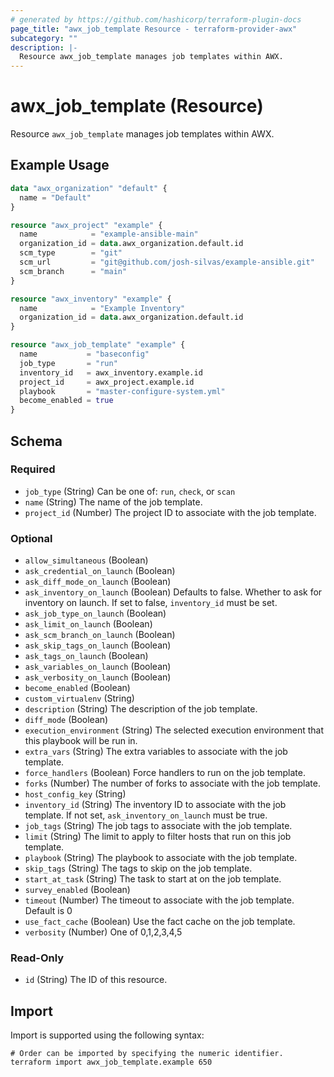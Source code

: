 ```yaml
---
# generated by https://github.com/hashicorp/terraform-plugin-docs
page_title: "awx_job_template Resource - terraform-provider-awx"
subcategory: ""
description: |-
  Resource awx_job_template manages job templates within AWX.
---
```


# awx_job_template (Resource)

Resource `awx_job_template` manages job templates within AWX.

## Example Usage

```terraform
data "awx_organization" "default" {
  name = "Default"
}

resource "awx_project" "example" {
  name            = "example-ansible-main"
  organization_id = data.awx_organization.default.id
  scm_type        = "git"
  scm_url         = "git@github.com/josh-silvas/example-ansible.git"
  scm_branch      = "main"
}

resource "awx_inventory" "example" {
  name            = "Example Inventory"
  organization_id = data.awx_organization.default.id
}

resource "awx_job_template" "example" {
  name           = "baseconfig"
  job_type       = "run"
  inventory_id   = awx_inventory.example.id
  project_id     = awx_project.example.id
  playbook       = "master-configure-system.yml"
  become_enabled = true
}
```

<!-- schema generated by tfplugindocs -->
## Schema

### Required

- `job_type` (String) Can be one of: `run`, `check`, or `scan`
- `name` (String) The name of the job template.
- `project_id` (Number) The project ID to associate with the job template.

### Optional

- `allow_simultaneous` (Boolean)
- `ask_credential_on_launch` (Boolean)
- `ask_diff_mode_on_launch` (Boolean)
- `ask_inventory_on_launch` (Boolean) Defaults to false. Whether to ask for inventory on launch. If set to false, `inventory_id` must be set.
- `ask_job_type_on_launch` (Boolean)
- `ask_limit_on_launch` (Boolean)
- `ask_scm_branch_on_launch` (Boolean)
- `ask_skip_tags_on_launch` (Boolean)
- `ask_tags_on_launch` (Boolean)
- `ask_variables_on_launch` (Boolean)
- `ask_verbosity_on_launch` (Boolean)
- `become_enabled` (Boolean)
- `custom_virtualenv` (String)
- `description` (String) The description of the job template.
- `diff_mode` (Boolean)
- `execution_environment` (String) The selected execution environment that this playbook will be run in.
- `extra_vars` (String) The extra variables to associate with the job template.
- `force_handlers` (Boolean) Force handlers to run on the job template.
- `forks` (Number) The number of forks to associate with the job template.
- `host_config_key` (String)
- `inventory_id` (String) The inventory ID to associate with the job template. If not set, `ask_inventory_on_launch` must be true.
- `job_tags` (String) The job tags to associate with the job template.
- `limit` (String) The limit to apply to filter hosts that run on this job template.
- `playbook` (String) The playbook to associate with the job template.
- `skip_tags` (String) The tags to skip on the job template.
- `start_at_task` (String) The task to start at on the job template.
- `survey_enabled` (Boolean)
- `timeout` (Number) The timeout to associate with the job template. Default is 0
- `use_fact_cache` (Boolean) Use the fact cache on the job template.
- `verbosity` (Number) One of 0,1,2,3,4,5

### Read-Only

- `id` (String) The ID of this resource.

## Import

Import is supported using the following syntax:

```shell
# Order can be imported by specifying the numeric identifier.
terraform import awx_job_template.example 650
```
